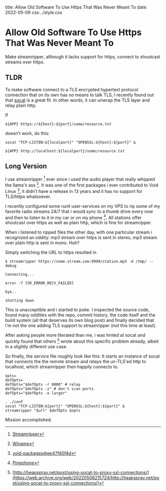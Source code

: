 title: Allow Old Software To Use Https That Was Never Meant To
date: 2022-05-09
css:../style.css

# Allow Old Software To Use Https That Was Never Meant To

Make streamripper, although it lacks support for https, connect to shoutcast
streams over https.

## TLDR

To make software connect to a TLS encrypted hypertext protocol connection that
on its own has no means to talk TLS, I recently found out that
[socat](http://www.dest-unreach.org/socat/) is a great fit.
In other words, it can unwrap the TLS layer and relay plain http.

If

	${APP} https://${host}:${port}/some/resource.txt

doesn't work, do this:

	socat "TCP-LISTEN:${localport}" "OPENSSL:${host}:${port}" &

	${APP} http://localhost:${localport}/some/resource.txt


## Long Version

I use streamripper [^streamripper] ever since i used the audio
player that really whipped the llama's ass [^winamp].
It was one of the first packages i ever contributed to Void Linux
[^streamripper-pr], it didn't have a release in 13 years and it has no support
for TLS/https whatsoever.

I recently configured some runit user-services on my VPS to rip some of my
favorite radio streams 24/7 that i would sync to a thumb drive every now and
then to listen to it in my car or on my phone [^phone].
All stations offer shoutcast over https as well as plain http, which is fine
for streamripper.

When i listened to ripped files the other day, with one particular stream i
recognized an oddity: mp3 stream over https is sent in stereo, mp3 stream over
plain http is sent in mono.
Huh?

Simply switching the URL to https resulted in

	$ streamripper https://some.stream.com:9999/station.mp3 -d /tmp/ --debug

	Connecting...

	error -7 [SR_ERROR_RECV_FAILED]

	bye..

	shutting down

This is unacceptible and i started to poke.
I inspected the source code, found many oddities with the repo, commit history,
the code itself and the build system (all that deserves its own blog post) and
finally decided that i'm not the one adding TLS support to streamripper (not
this time at least).

After asking people more literated than me, i was hinted at socat and quickly
found that others [^heapsprayblog] wrote about this specific problem already,
albeit in a slightly different use case.

So finally, the service file roughly look like this:
It starts an instance of socat that connects the the remote stream and relays
the un-TLS'ed http to localhost, which streamripper then happily connects to.

	opts=
	defOpts=
	defOpts="$defOpts -r 8000" # relay
	defOpts="$defOpts -z" # don't scan ports
	defOpts="$defOpts -o larger"

	. ./conf
	socat "TCP-LISTEN:${port}" "OPENSSL:${host}:${port}" &
	streamripper "$url" $defOpts $opts

Mission accomplished.


[^heapsprayblog]: [http://heapspray.net/post/using-socat-to-proxy-ssl-connections/](https://web.archive.org/web/20220508215724/http://heapspray.net/post/using-socat-to-proxy-ssl-connections/)
[^phone]: [Pinephone](https://www.pine64.org/pinephone/)
[^streamripper-pr]: [void-packages@ee47f40f4d](https://github.com/void-linux/void-packages/commit/ee47f40f4d)
[^winamp]: [Winamp](https://web.archive.org/web/20050401094645/http://www.winamp.com/)
[^streamripper]: [Streamripper](http://streamripper.sourceforge.net/) 
